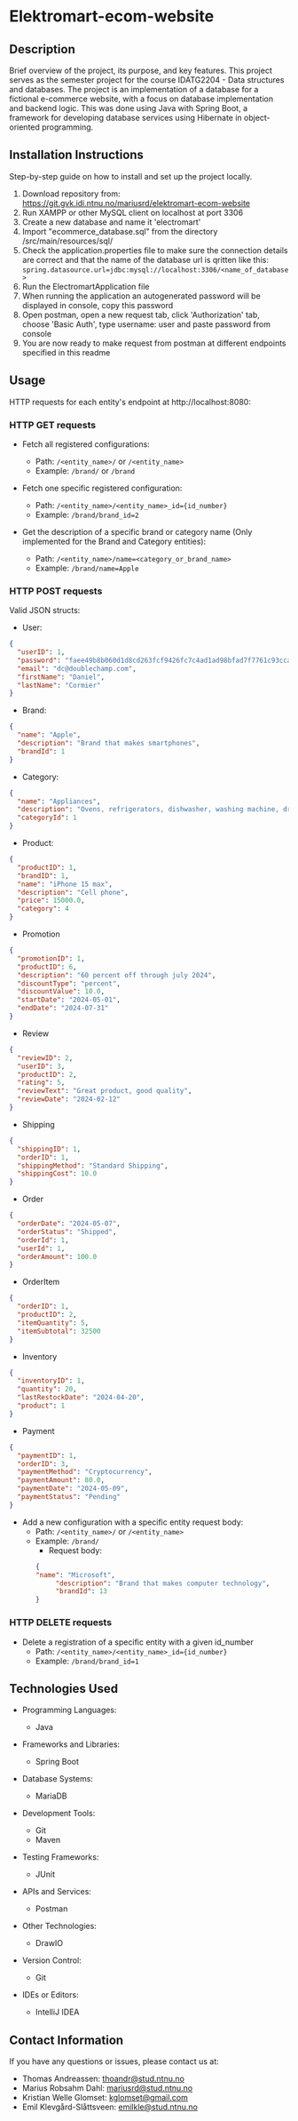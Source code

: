# Elektromart-ecom-website

## Description
Brief overview of the project, its purpose, and key features.
This project serves as the semester project for the course IDATG2204 - Data structures and databases. 
The project is an implementation of a database for a fictional e-commerce website, with a focus on database implementation
and backend logic. This was done using Java with Spring Boot, a framework for developing database services using Hibernate
in object-oriented programming. 

## Installation Instructions
Step-by-step guide on how to install and set up the project locally.
1. Download repository from: https://git.gvk.idi.ntnu.no/mariusrd/elektromart-ecom-website
2. Run XAMPP or other MySQL client on localhost at port 3306
3. Create a new database and name it 'electromart'
3. Import "ecommerce_database.sql" from the directory /src/main/resources/sql/
4. Check the application.properties file to make sure the connection details are correct 
and that the name of the database url is qritten like this: 
`spring.datasource.url=jdbc:mysql://localhost:3306/<name_of_database>`
5. Run the ElectromartApplication file
6. When running the application an autogenerated password will be displayed in console, copy this password
7. Open postman, open a new request tab, click 'Authorization' tab, choose 'Basic Auth', type username: user and paste password from console
8. You are now ready to make request from postman at different endpoints specified in this readme


## Usage
HTTP requests for each entity's endpoint at http://localhost:8080:

### HTTP GET requests

- Fetch all registered configurations:
    * Path: `/<entity_name>/` or `/<entity_name>`
    * Example: `/brand/` or `/brand`

- Fetch one specific registered configuration:
    * Path: `/<entity_name>/<entity_name>_id={id_number}`
    * Example: `/brand/brand_id=2`

- Get the description of a specific brand or category name (Only implemented for the Brand and Category entities):
    * Path: `/<entity_name>/name=<category_or_brand_name>`
    * Example: `/brand/name=Apple`


### HTTP POST requests

Valid JSON structs:
- User:
```json
{
  "userID": 1,
  "password": "faee49b8b060d1d8cd263fcf9426fc7c4ad1ad98bfad7f7761c93cca09824043",
  "email": "dc@doublechamp.com",
  "firstName": "Daniel",
  "lastName": "Cormier"
}
```

- Brand:
```json
{
  "name": "Apple",
  "description": "Brand that makes smartphones",
  "brandId": 1
}
```

- Category:
```json
{
  "name": "Appliances",
  "description": "Ovens, refrigerators, dishwasher, washing machine, dryer, etc",
  "categoryId": 1
}
```

- Product:
```json
{
  "productID": 1,
  "brandID": 1,
  "name": "iPhone 15 max",
  "description": "Cell phone",
  "price": 15000.0,
  "category": 4
}
```

- Promotion
```json
{
  "promotionID": 1,
  "productID": 6,
  "description": "60 percent off through july 2024",
  "discountType": "percent",
  "discountValue": 10.0,
  "startDate": "2024-05-01",
  "endDate": "2024-07-31"
}
```

- Review
```json
{
  "reviewID": 2,
  "userID": 3,
  "productID": 2,
  "rating": 5,
  "reviewText": "Great product, good quality",
  "reviewDate": "2024-02-12"
}
```


- Shipping
```json
{
  "shippingID": 1,
  "orderID": 1,
  "shippingMethod": "Standard Shipping",
  "shippingCost": 10.0
}
```

- Order
```json
{
  "orderDate": "2024-05-07",
  "orderStatus": "Shipped",
  "orderId": 1,
  "userId": 1,
  "orderAmount": 100.0
}
```

- OrderItem
```json
{
  "orderID": 1,
  "productID": 2,
  "itemQuantity": 5,
  "itemSubtotal": 32500
}
```

- Inventory
```json
{
  "inventoryID": 1,
  "quantity": 20,
  "lastRestockDate": "2024-04-20",
  "product": 1
}
```

- Payment
```json
{
  "paymentID": 1,
  "orderID": 3,
  "paymentMethod": "Cryptocurrency",
  "paymentAmount": 80.0,
  "paymentDate": "2024-05-09",
  "paymentStatus": "Pending"
}
```

- Add a new configuration with a specific entity request body:
    * Path: `/<entity_name>/` or `/<entity_name>`
    * Example: `/brand/`
       * Request body: 
       ```json
       {
       "name": "Microsoft",
            "description": "Brand that makes computer technology",
            "brandId": 13
       }
       ```


### HTTP DELETE requests

- Delete a registration of a specific entity with a given id_number
    * Path: `/<entity_name>/<entity_name>_id={id_number}`
    * Example: `/brand/brand_id=1`


## Technologies Used
- Programming Languages:
  - Java

- Frameworks and Libraries:
  - Spring Boot

- Database Systems:
  - MariaDB

- Development Tools:
  - Git
  - Maven

- Testing Frameworks:
  - JUnit

- APIs and Services:
  - Postman

- Other Technologies:
  - DrawIO

- Version Control:
  - Git

- IDEs or Editors:
  - IntelliJ IDEA

## Contact Information
If you have any questions or issues, please contact us at:

- Thomas Andreassen: <thoandr@stud.ntnu.no>
- Marius Robsahm Dahl: <mariusrd@stud.ntnu.no>
- Kristian Welle Glomset: <kglomset@gmail.com>
- Emil Klevgård-Slåttsveen: <emilkle@stud.ntnu.no>
